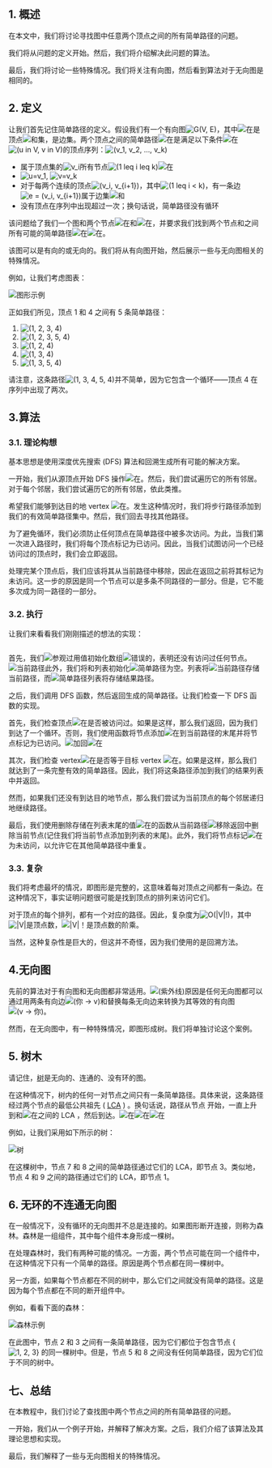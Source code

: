 ## 1. 概述

在本文中，我们将讨论寻找图中任意两个顶点之间的所有简单路径的问题。

我们将从问题的定义开始。然后，我们将介绍解决此问题的算法。

最后，我们将讨论一些特殊情况。我们将关注有向图，然后看到算法对于无向图是相同的。

## 2. 定义

让我们首先记住简单路径的定义。假设我们有一个有向图![G(V, E)](https://www.baeldung.com/wp-content/ql-cache/quicklatex.com-eaa54ad1d5903544229dbbebdf92afbd_l3.svg)，其中![在](https://www.baeldung.com/wp-content/ql-cache/quicklatex.com-54e215a7a583b4f357a5a627420bcf2f_l3.svg)是顶点![和](https://www.baeldung.com/wp-content/ql-cache/quicklatex.com-638a7387bd72763290cc777a9b509c38_l3.svg)集，是边集。两个顶点之间的简单路径![在](https://www.baeldung.com/wp-content/ql-cache/quicklatex.com-e817933126862db10ae510d35359568e_l3.svg)是满足以下条件![在](https://www.baeldung.com/wp-content/ql-cache/quicklatex.com-796872219106704832bd95ce08640b7b_l3.svg) ![(u in V, v in V)](https://www.baeldung.com/wp-content/ql-cache/quicklatex.com-97a039f70a06227802efe99522b3cdc2_l3.svg)的顶点序列：![(v_1, v_2, …, v_k)](https://www.baeldung.com/wp-content/ql-cache/quicklatex.com-c7cab7aeed6f4a2bc2b8581c70d04ecc_l3.svg)

-   属于顶点集的![v_i](https://www.baeldung.com/wp-content/ql-cache/quicklatex.com-c9928f5e418ac3466349509fd03bdead_l3.svg)所有节点![(1 leq i leq k)](https://www.baeldung.com/wp-content/ql-cache/quicklatex.com-691cff8b74ff37d1148339732fb11165_l3.svg)![在](https://www.baeldung.com/wp-content/ql-cache/quicklatex.com-54e215a7a583b4f357a5a627420bcf2f_l3.svg)
-   ![u=v_1](https://www.baeldung.com/wp-content/ql-cache/quicklatex.com-4d1f4c206cc2cc1778e96adc94b8f57f_l3.svg), ![v=v_k](https://www.baeldung.com/wp-content/ql-cache/quicklatex.com-df6021513800d332a456fae2c36e53de_l3.svg)
-   对于每两个连续的顶点![(v_i, v_{i+1})](https://www.baeldung.com/wp-content/ql-cache/quicklatex.com-55893c89158249f9e7bf59ae33f070bf_l3.svg)，其中![(1 leq i < k)](https://www.baeldung.com/wp-content/ql-cache/quicklatex.com-ca529e643cf58143e5572261da78f27f_l3.svg)，有一条边![e = (v_i, v_{i+1})](https://www.baeldung.com/wp-content/ql-cache/quicklatex.com-a2de9f1bd654df5f8fbe795681d4d93e_l3.svg)属于边集![和](https://www.baeldung.com/wp-content/ql-cache/quicklatex.com-638a7387bd72763290cc777a9b509c38_l3.svg)
-   没有顶点在序列中出现超过一次；换句话说，简单路径没有循环

该问题给了我们一个图和两个节点![在](https://www.baeldung.com/wp-content/ql-cache/quicklatex.com-e817933126862db10ae510d35359568e_l3.svg)和![在](https://www.baeldung.com/wp-content/ql-cache/quicklatex.com-796872219106704832bd95ce08640b7b_l3.svg)，并要求我们找到两个节点和之间所有可能的简单路径![在](https://www.baeldung.com/wp-content/ql-cache/quicklatex.com-e817933126862db10ae510d35359568e_l3.svg)![在](https://www.baeldung.com/wp-content/ql-cache/quicklatex.com-796872219106704832bd95ce08640b7b_l3.svg)。

该图可以是有向的或无向的。我们将从有向图开始，然后展示一些与无向图相关的特殊情况。

例如，让我们考虑图表：

![图形示例](https://www.baeldung.com/wp-content/uploads/sites/4/2020/09/Graph_Example-1024x818-1.png)

 

正如我们所见，顶点 1 和 4 之间有 5 条简单路径：

1.  ![(1, 2, 3, 4)](https://www.baeldung.com/wp-content/ql-cache/quicklatex.com-8d2bdbb321c22a97029952708d4d7b4c_l3.svg)
2.  ![(1, 2, 3, 5, 4)](https://www.baeldung.com/wp-content/ql-cache/quicklatex.com-08b62f163c09bbaccb7b4d9856d7fd97_l3.svg)
3.  ![(1, 2, 4)](https://www.baeldung.com/wp-content/ql-cache/quicklatex.com-3b366a592ebb8cccfaf6c9c808e0fedd_l3.svg)
4.  ![(1, 3, 4)](https://www.baeldung.com/wp-content/ql-cache/quicklatex.com-33dc7117291b312b4fbf2d7db56b88c5_l3.svg)
5.  ![(1, 3, 5, 4)](https://www.baeldung.com/wp-content/ql-cache/quicklatex.com-2992449f71d37b1bdce05797a37503d1_l3.svg)

请注意，这条路径![(1, 3, 4, 5, 4)](https://www.baeldung.com/wp-content/ql-cache/quicklatex.com-6e613d31c0e61e421be274d2840bf9d4_l3.svg)并不简单，因为它包含一个循环——顶点 4 在序列中出现了两次。

## 3.算法

### 3.1. 理论构想

基本思想是使用深度优先搜索 (DFS) 算法和回溯生成所有可能的解决方案。

一开始，我们从源顶点开始 DFS 操作![在](https://www.baeldung.com/wp-content/ql-cache/quicklatex.com-e817933126862db10ae510d35359568e_l3.svg)。然后，我们尝试遍历它的所有邻居。对于每个邻居，我们尝试遍历它的所有邻居，依此类推。

希望我们能够到达目的地 vertex ![在](https://www.baeldung.com/wp-content/ql-cache/quicklatex.com-796872219106704832bd95ce08640b7b_l3.svg)。发生这种情况时，我们将步行路径添加到我们的有效简单路径集中。然后，我们回去寻找其他路径。

为了避免循环，我们必须防止任何顶点在简单路径中被多次访问。为此，当我们第一次进入路径时，我们将每个顶点标记为已访问。因此，当我们试图访问一个已经访问过的顶点时，我们会立即返回。

处理完某个顶点后，我们应该将其从当前路径中移除，因此在返回之前将其标记为未访问。这一步的原因是同一个节点可以是多条不同路径的一部分。但是，它不能多次成为同一路径的一部分。

### 3.2. 执行

让我们来看看我们刚刚描述的想法的实现：

```

```

首先，我们![参观过](https://www.baeldung.com/wp-content/ql-cache/quicklatex.com-e7eb31be786e06ddf19f5514122132d1_l3.svg)用值初始化数组![错误的](https://www.baeldung.com/wp-content/ql-cache/quicklatex.com-1bd109d4c0a6d9f4b9978b1f7b1a48a3_l3.svg)，表明还没有访问过任何节点。![当前路径](https://www.baeldung.com/wp-content/ql-cache/quicklatex.com-a4b4946e93df1e09db2318f80af7b795_l3.svg)此外，我们将和列表初始化![简单路径](https://www.baeldung.com/wp-content/ql-cache/quicklatex.com-e5117f84bf9f672e8950dd1b430190d6_l3.svg)为空。列表将![当前路径](https://www.baeldung.com/wp-content/ql-cache/quicklatex.com-a4b4946e93df1e09db2318f80af7b795_l3.svg)存储当前路径，而![简单路径](https://www.baeldung.com/wp-content/ql-cache/quicklatex.com-e5117f84bf9f672e8950dd1b430190d6_l3.svg)列表将存储结果路径。

之后，我们调用 DFS 函数，然后返回生成的简单路径。让我们检查一下 DFS 函数的实现。

首先，我们检查顶点![在](https://www.baeldung.com/wp-content/ql-cache/quicklatex.com-e817933126862db10ae510d35359568e_l3.svg)是否被访问过。如果是这样，那么我们返回，因为我们到达了一个循环。否则，我们使用函数将节点添加![在](https://www.baeldung.com/wp-content/ql-cache/quicklatex.com-e817933126862db10ae510d35359568e_l3.svg)到当前路径的末尾并将节点标记为已访问。![加回](https://www.baeldung.com/wp-content/ql-cache/quicklatex.com-058c3bcf77498252ddf42e0c16e51a82_l3.svg)![在](https://www.baeldung.com/wp-content/ql-cache/quicklatex.com-e817933126862db10ae510d35359568e_l3.svg)

其次，我们检查 vertex![在](https://www.baeldung.com/wp-content/ql-cache/quicklatex.com-e817933126862db10ae510d35359568e_l3.svg)是否等于目标 vertex ![在](https://www.baeldung.com/wp-content/ql-cache/quicklatex.com-796872219106704832bd95ce08640b7b_l3.svg)。如果是这样，那么我们就达到了一条完整有效的简单路径。因此，我们将这条路径添加到我们的结果列表中并返回。

然而，如果我们还没有到达目的地节点，那么我们尝试为当前顶点的每个邻居递归地继续路径。

最后，我们使用删除存储在列表末尾的值![在](https://www.baeldung.com/wp-content/ql-cache/quicklatex.com-e817933126862db10ae510d35359568e_l3.svg)的函数从当前路径![移除返回](https://www.baeldung.com/wp-content/ql-cache/quicklatex.com-7acd0e4283173a4cbb38a35cfc8324d1_l3.svg)中删除当前节点(记住我们将当前节点添加到列表的末尾)。此外，我们将节点标记![在](https://www.baeldung.com/wp-content/ql-cache/quicklatex.com-e817933126862db10ae510d35359568e_l3.svg)为未访问，以允许它在其他简单路径中重复。

### 3.3. 复杂

我们将考虑最坏的情况，即图形是完整的，这意味着每对顶点之间都有一条边。在这种情况下，事实证明问题很可能是找到顶点的排列来访问它们。

对于顶点的每个排列，都有一个对应的路径。因此，复杂度为![O(|V|!)](https://www.baeldung.com/wp-content/ql-cache/quicklatex.com-246dbdadc316f06c63d140e785a553f7_l3.svg)，其中![|V|](https://www.baeldung.com/wp-content/ql-cache/quicklatex.com-02bf9c35541f63401a67c872c113fb50_l3.svg)是顶点数，![|V|！](https://www.baeldung.com/wp-content/ql-cache/quicklatex.com-617fda3458f3c8cca3e6fd9d4770af44_l3.svg)是顶点数的阶乘。

当然，这种复杂性是巨大的，但这并不奇怪，因为我们使用的是回溯方法。

## 4.无向图

先前的算法对于有向图和无向图都非常适用。![(紫外线)](https://www.baeldung.com/wp-content/ql-cache/quicklatex.com-14276012f6540e69e9280b3c283e0229_l3.svg)原因是任何无向图都可以通过用两条有向边![(你 -> v)](https://www.baeldung.com/wp-content/ql-cache/quicklatex.com-76459fcdd862b2ce091541310ae2b6a4_l3.svg)和替换每条无向边来转换为其等效的有向图![(v -> 你)](https://www.baeldung.com/wp-content/ql-cache/quicklatex.com-85eb98e8a5ef1400d7ea95ccaf623aec_l3.svg)。

然而，在无向图中，有一种特殊情况，即图形成树。我们将单独讨论这个案例。

## 5. 树木

请记住，[树](https://www.baeldung.com/cs/tree-structures-differences)是无向的、连通的、没有环的图。

在这种情况下，树内的任何一对节点之间只有一条简单路径。具体来说，这条路径经过两个节点的最低公共祖先 ( [LCA](https://www.baeldung.com/cs/tree-lowest-common-ancestor) ) 。换句话说，路径从节点 开始，一直上升到和![在](https://www.baeldung.com/wp-content/ql-cache/quicklatex.com-e817933126862db10ae510d35359568e_l3.svg)之间的 LCA ，然后到达。![在](https://www.baeldung.com/wp-content/ql-cache/quicklatex.com-e817933126862db10ae510d35359568e_l3.svg)![在](https://www.baeldung.com/wp-content/ql-cache/quicklatex.com-796872219106704832bd95ce08640b7b_l3.svg)![在](https://www.baeldung.com/wp-content/ql-cache/quicklatex.com-796872219106704832bd95ce08640b7b_l3.svg)

例如，让我们采用如下所示的树：

![树](https://www.baeldung.com/wp-content/uploads/sites/4/2020/09/Tree_Example-1024x1020-1.png)

 

在这棵树中，节点 7 和 8 之间的简单路径通过它们的 LCA，即节点 3。类似地，节点 4 和 9 之间的路径通过它们的 LCA，即节点 1。

## 6. 无环的不连通无向图

在一般情况下，没有循环的无向图并不总是连接的。如果图形断开连接，则称为森林。森林是一组组件，其中每个组件本身形成一棵树。

在处理森林时，我们有两种可能的情况。一方面，两个节点可能在同一个组件中，在这种情况下只有一个简单的路径。原因是两个节点都在同一棵树中。

另一方面，如果每个节点都在不同的树中，那么它们之间就没有简单的路径。这是因为每个节点都在不同的断开组件中。

例如，看看下面的森林：

![森林示例](https://www.baeldung.com/wp-content/uploads/sites/4/2020/09/Forest_Example-1024x788-1.png)

在此图中，节点 2 和 3 之间有一条简单路径，因为它们都位于包含节点 { ![1, 2, 3](https://www.baeldung.com/wp-content/ql-cache/quicklatex.com-8d0259d685aae49f056787d48197e219_l3.svg)} 的同一棵树中。但是，节点 5 和 8 之间没有任何简单路径，因为它们位于不同的树中。

## 七、总结

在本教程中，我们讨论了查找图中两个节点之间的所有简单路径的问题。

一开始，我们从一个例子开始，并解释了解决方案。之后，我们介绍了该算法及其理论思想和实现。

最后，我们解释了一些与无向图相关的特殊情况。